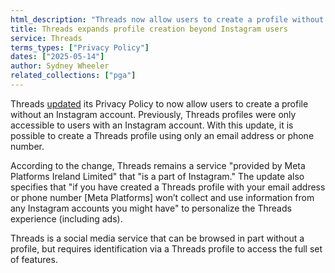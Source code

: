 ```yaml
---
html_description: "Threads now allow users to create a profile without an Instagram account."
title: Threads expands profile creation beyond Instagram users
service: Threads
terms_types: ["Privacy Policy"]
dates: ["2025-05-14"]
author: Sydney Wheeler
related_collections: ["pga"]
---
```


Threads [updated](https://github.com/OpenTermsArchive/pga-versions/commit/5f308804ef652e4ae29de093eeadaa2ab34fcbbb) its Privacy Policy to now allow users to create a profile without an Instagram account. Previously, Threads profiles were only accessible to users with an Instagram account. With this update, it is possible to create a Threads profile using only an email address or phone number.

According to the change, Threads remains a service "provided by Meta Platforms Ireland Limited" that "is a part of Instagram." The update also specifies that "if you have created a Threads profile with your email address or phone number [Meta Platforms] won’t collect and use information from any Instagram accounts you might have" to personalize the Threads experience (including ads).

Threads is a social media service that can be browsed in part without a profile, but requires identification via a Threads profile to access the full set of features.
